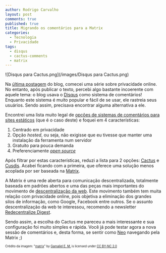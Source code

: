 ```yaml
---
author: Rodrigo Carvalho
layout: post
comments: true
published: true
title: Migrando os comentários para a Matrix
categories:
  - Tecnologia
  - Privacidade
tags:
  - disqus
  - cactus-comments
  - matrix
---
```

![Disqus para Cactus.png](/images/Disqus para Cactus.png)

Na [última postagem](medidas-de-privacidade-que-nao-vao-dificultar-sua-vida) do blog, comecei uma série sobre privacidade online. No entanto, após publicar o texto, percebi algo bastante incoerente com aquele tema: o blog usava o [Disqus](https://disqus.com/) como sistema de comentários! Enquanto este sistema é muito popular e fácil de se usar, ele rastreia seus usuários. Sendo assim, precisava encontrar alguma alternativa a ele.

<!-- more -->

Encontrei uma lista muito legal de [opções de sistemas de comentários para sites estáticos](https://cloudcannon.com/community/jamstack-ecosystem/commenting/) (que é o caso deste) e foquei em 4 características:
1. Centrado em privacidade
1. Opção _hosted_, ou seja, não exigisse que eu tivesse que manter uma instalação da ferramenta num servidor
1. Gratuito para pouca demanda
1. Preferenciamente [_open source_](https://pt.wikipedia.org/wiki/C%C3%B3digo_aberto)

Após filtrar por estas características, reduzi a lista para 2 opções: [Cactus](https://cactus.chat/) e [Cusdis](https://cusdis.com/). Acabei ficando com a primeira, que oferece  uma solução menos acoplada por ser baseada na [Matrix](https://matrix.org/).

A Matrix é uma rede aberta para comunicação descentralizada, totalmente baseada em padrões abertos e uma das peças mais importantes do movimento de [descentralização da web](https://pt.wikipedia.org/wiki/Descentraliza%C3%A7%C3%A3o_da_Web). Este movimento também tem muita relação com privacidade online, pois objetiva a eliminação dos grandes silos de informação, como Google, Facebook entre outros. Se o assunto descentralização da web te interessou, recomendo a newsletter [Redecentralize Digest](https://redecentralize.org/redigest/).

Sendo assim, a escolha do Cactus me pareceu a mais interessante e sua configuração foi muito simples e rápida. Você já pode testar agora a nova sessão de comentários e, desta forma, se sentir como [Neo](https://duckduckgo.com/?q=neo+matrix&atb=v211-1&iax=images&ia=images) navegando pela Matrix ;)


<sup><sub>Crédito da imagem: "[matrix](https://www.flickr.com/photos/21936312@N08/2564208746)" by [Gamaliel E. M.](https://www.flickr.com/photos/21936312@N08) is licensed under [CC BY-NC 2.0](https://creativecommons.org/licenses/by-nc/2.0/?ref=openverse&atype=html)</sub></sup>
